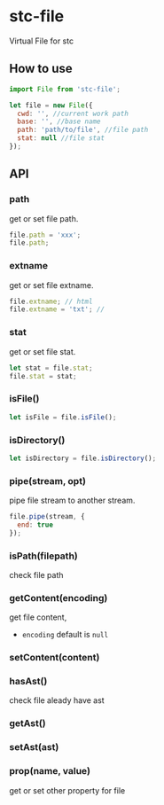 # stc-file

Virtual File for stc

## How to use

```js
import File from 'stc-file';

let file = new File({
  cwd: '', //current work path
  base: '', //base name
  path: 'path/to/file', //file path
  stat: null //file stat
});
```

## API

### path

get or set file path.

```js
file.path = 'xxx';
file.path; 
```

### extname

get or set file extname.

```js
file.extname; // html
file.extname = 'txt'; //
```

### stat

get or set file stat.

```js
let stat = file.stat;
file.stat = stat;
```

### isFile()

```js
let isFile = file.isFile();
```

### isDirectory()

```js
let isDirectory = file.isDirectory();
```

### pipe(stream, opt)

pipe file stream to another stream.

```js
file.pipe(stream, {
  end: true
});
```

### isPath(filepath)

check file path

### getContent(encoding)

get file content,

* `encoding` default is `null`

### setContent(content)


### hasAst()

check file aleady have ast

### getAst()

### setAst(ast)

### prop(name, value)

get or set other property for file


